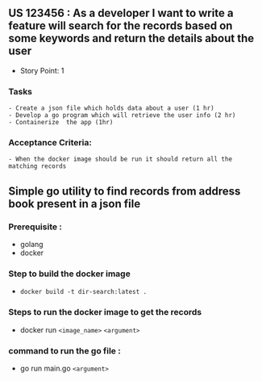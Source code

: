 ## US 123456 : As a developer I want to write a feature will search for the records based on some keywords and return the details about the user
  - Story Point: 1
  ### Tasks
    - Create a json file which holds data about a user (1 hr)
    - Develop a go program which will retrieve the user info (2 hr)
    - Containerize  the app (1hr)

  ### Acceptance Criteria:
    - When the docker image should be run it should return all the matching records

## Simple go utility to find records from address book present in a json file

### Prerequisite :
 - golang
 - docker

### Step to build the docker image

 - `docker build -t dir-search:latest .`
### Steps to run the docker image to get the records
  - docker run `<image_name>` `<argument>`

### command to run the go file :
 - go run main.go `<argument>`


